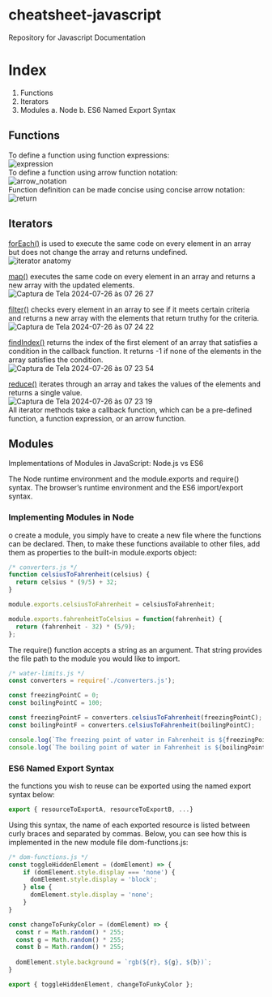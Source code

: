# cheatsheet-javascript
Repository for Javascript Documentation

# Index
1. Functions
2. Iterators
3. Modules
   a. Node
   b. ES6 Named Export Syntax


## Functions
To define a function using function expressions:<br>
![expression](https://github.com/user-attachments/assets/abb7c0ae-0492-447b-b173-4dd66dc8cb9a)
<br>
To define a function using arrow function notation:<br>
![arrow_notation](https://github.com/user-attachments/assets/c458794f-bd9d-44f5-9d44-eb5b6daf56f3)
<br>
Function definition can be made concise using concise arrow notation:<br>
![return](https://github.com/user-attachments/assets/e00ef0cc-4673-4872-8689-d166044de1bf)
<br>


## Iterators
<a href="https://www.codecademy.com/resources/docs/javascript/arrays/forEach" target="_blank">forEach()</a> is used to execute the same code on every element in an array but does not change the array and returns undefined.<br>
![iterator anatomy](https://github.com/user-attachments/assets/05de0dae-b4a7-498a-ac33-ecde888c7d43)
  
<a href="https://www.codecademy.com/resources/docs/javascript/arrays/map" target="_blank">map()</a> executes the same code on every element in an array and returns a new array with the updated elements.<br>
![Captura de Tela 2024-07-26 às 07 26 27](https://github.com/user-attachments/assets/0c5847eb-3a53-4c52-9c05-5334097898f0)
<br>


<a href="https://www.codecademy.com/resources/docs/javascript/arrays/filter" target="_blank">filter()</a> checks every element in an array to see if it meets certain criteria and returns a new array with the elements that return truthy for the criteria.<br>
![Captura de Tela 2024-07-26 às 07 24 22](https://github.com/user-attachments/assets/eb4a86a4-162f-4ecd-bc29-ca46bd87abe9)




<a href="https://www.codecademy.com/resources/docs/javascript/arrays/findIndex" target="_blank">findIndex()</a> returns the index of the first element of an array that satisfies a condition in the callback function. It returns -1 if none of the elements in the array satisfies the condition.<br>
![Captura de Tela 2024-07-26 às 07 23 54](https://github.com/user-attachments/assets/23d22192-7941-43c4-ade2-ffd0443c3cf6)
<br>

<a href="https://www.codecademy.com/resources/docs/javascript/arrays/reduce" target="_blank">reduce()</a> iterates through an array and takes the values of the elements and returns a single value.<br>
![Captura de Tela 2024-07-26 às 07 23 19](https://github.com/user-attachments/assets/884ee06d-dae3-4499-9996-5c45305ee529)
<br>
All iterator methods take a callback function, which can be a pre-defined function, a function expression, or an arrow function.


## Modules

Implementations of Modules in JavaScript: Node.js vs ES6

The Node runtime environment and the module.exports and require() syntax.
The browser’s runtime environment and the ES6 import/export syntax.

### Implementing Modules in Node

o create a module, you simply have to create a new file where the functions can be declared. Then, to make these functions available to other files, add them as properties to the built-in module.exports object:

```javascript
/* converters.js */
function celsiusToFahrenheit(celsius) {
  return celsius * (9/5) + 32;
}

module.exports.celsiusToFahrenheit = celsiusToFahrenheit;

module.exports.fahrenheitToCelsius = function(fahrenheit) {
  return (fahrenheit - 32) * (5/9);
};
```

The require() function accepts a string as an argument. That string provides the file path to the module you would like to import.


```javascript
/* water-limits.js */
const converters = require('./converters.js');

const freezingPointC = 0;
const boilingPointC = 100;

const freezingPointF = converters.celsiusToFahrenheit(freezingPointC);
const boilingPointF = converters.celsiusToFahrenheit(boilingPointC);

console.log(`The freezing point of water in Fahrenheit is ${freezingPointF}`);
console.log(`The boiling point of water in Fahrenheit is ${boilingPointF}`);
```


### ES6 Named Export Syntax

the functions you wish to reuse can be exported using the named export syntax below:

```javascript
export { resourceToExportA, resourceToExportB, ...}
```

Using this syntax, the name of each exported resource is listed between curly braces and separated by commas. Below, you can see how this is implemented in the new module file dom-functions.js:

```javascript
/* dom-functions.js */
const toggleHiddenElement = (domElement) => {
    if (domElement.style.display === 'none') {
      domElement.style.display = 'block';
    } else {
      domElement.style.display = 'none';
    }
}

const changeToFunkyColor = (domElement) => {
  const r = Math.random() * 255;
  const g = Math.random() * 255;
  const b = Math.random() * 255;
        
  domElement.style.background = `rgb(${r}, ${g}, ${b})`;
}

export { toggleHiddenElement, changeToFunkyColor };
```

